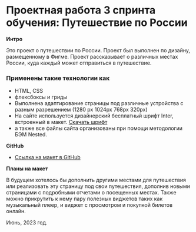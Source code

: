 # Проектная работа 3 спринта обучения: Путешествие по России


**Интро**

Это проект о путешествии по России.
Проект был выполнен по дизайну, размещенному в Фигме. Проект рассказывает о различных местах России, куда каждый может отправиться в путешествие.

### Применены такие технологии как
* HTML, CSS
* флексбоксы и гриды
* Выполнена адаптирование страницы под различные устройства с разным разрешением (1280 px 1024px 768px 320px)
* На сайте используется дизайнерский бесплатный шрифт Inter, встроенный в макет. [Скачать шрифт](https://rsms.me/inter/)
* а также все файлы сайта организованы при помощи методологии БЭМ Nested.

**GitHub**

* [Ссылка на макет в GitHub](https://lybsik.github.io/russian-travel/)

**Планы на макет**

В будущем хотелось бы дополнить другими местами для путешествия или реализовать эту страницу под свои путешествия, дополнив новыми страницами с подробными отчетами о посещенных местах.
Также можно прикрутить к нему пару полезных виджетов таких как музыкальный плеер, и виджет с просмотром и покупкой билетов онлайн.

Июнь, 2023 год.
